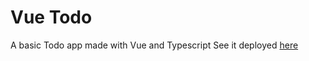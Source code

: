 # Vue Todo

A basic Todo app made with Vue and Typescript
See it deployed [here](https://devapalasingam.github.io/vue-todo/)
